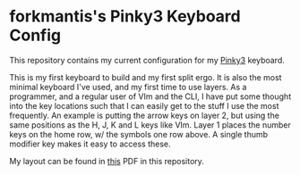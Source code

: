 # forkmantis's Pinky3 Keyboard Config #

This repository contains my current configuration for my [Pinky3](https://www.littlekeyboards.com/products/pinky3-keyboard-kit) keyboard.

This is my first keyboard to build and my first split ergo.  It is also the most minimal keyboard I've used, and my first time to use layers.  As a programmer, and a regular user of VIm and the CLI, I have put some thought into the key locations such that I can easily get to the stuff I use the most frequently.  An example is putting the arrow keys on layer 2, but using the same positions as the H, J, K and L keys like VIm.  Layer 1 places the number keys on the home row, w/ the symbols one row above.  A single thumb modifier key makes it easy to access these.

My layout can be found in [this](Pinky3-config.pdf) PDF in this repository.
